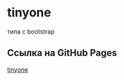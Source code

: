 # tinyone
типа с bootstrap
## Ссылка на GitHub Pages
[tinyone](https://slawaslawa.github.io/tinyone/)
